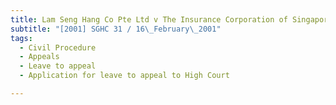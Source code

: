 ```yaml
---
title: Lam Seng Hang Co Pte Ltd v The Insurance Corporation of Singapore Ltd 
subtitle: "[2001] SGHC 31 / 16\_February\_2001"
tags:
  - Civil Procedure
  - Appeals
  - Leave to appeal
  - Application for leave to appeal to High Court

---
```


